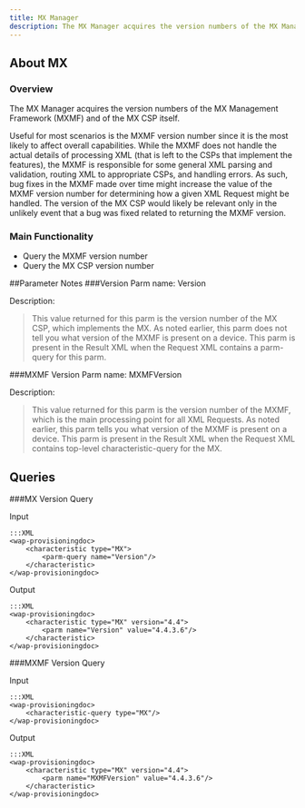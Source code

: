 ```yaml
---
title: MX Manager
description: The MX Manager acquires the version numbers of the MX Management Framework (MXMF) and of the MX CSP itself.
---
```


## About MX

### Overview
The MX Manager acquires the version numbers of the MX Management Framework (MXMF) and of the MX CSP itself.

Useful for most scenarios is the MXMF version number since it is the most likely to affect overall capabilities. While the MXMF does not handle the actual details of processing XML (that is left to the CSPs that implement the features), the MXMF is responsible for some general XML parsing and validation, routing XML to appropriate CSPs, and handling errors. As such, bug fixes in the MXMF made over time might increase the value of the MXMF version number for determining how a given XML Request might be handled. The version of the MX CSP would likely be relevant only in the unlikely event that a bug was fixed related to returning the MXMF version.

### Main Functionality

* Query the MXMF version number
* Query the MX CSP version number


##Parameter Notes
###Version
Parm name: Version

Description:

>This value returned for this parm is the version number of the MX CSP, which implements the MX. As noted earlier, this parm does not tell you what version of the MXMF is present on a device. This parm is present in the Result XML when the Request XML contains a parm-query for this parm.

###MXMF Version
Parm name: MXMFVersion

Description:

>This value returned for this parm is the version number of the MXMF, which is the main processing point for all XML Requests. As noted earlier, this parm tells you what version of the MXMF is present on a device. This parm is present in the Result XML when the Request XML contains top-level characteristic-query for the MX.

## Queries
###MX Version Query

Input

	:::XML
	<wap-provisioningdoc>
		<characteristic type="MX">
			<parm-query name="Version"/>
		</characteristic>
	</wap-provisioningdoc>

Output

	:::XML
	<wap-provisioningdoc>
		<characteristic type="MX" version="4.4">
			<parm name="Version" value="4.4.3.6"/>
		</characteristic>
	</wap-provisioningdoc>

###MXMF Version Query

Input

	:::XML
	<wap-provisioningdoc>
		<characteristic-query type="MX"/>
	</wap-provisioningdoc>
	
Output

	:::XML
	<wap-provisioningdoc>
		<characteristic type="MX" version="4.4">
			<parm name="MXMFVersion" value="4.4.3.6"/>
		</characteristic>
	</wap-provisioningdoc>
	
